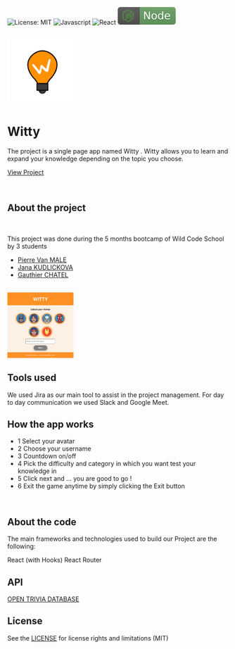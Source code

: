 ![License: MIT](https://img.shields.io/badge/License-MIT-yellow.svg)
![Javascript](https://aleen42.github.io/badges/src/javascript.svg) ![React](https://aleen42.github.io/badges/src/react.svg) 
![NodeJs](https://github.com/aleen42/badges/raw/master/src/node.svg)


<br />
 
   <img src="public/apple-touch-icon.png"  alt="Logo"  width="auto"  height="150"/>

<br />

<h1>Witty</h1>

 
 <p>The project is a single page app named Witty .
 Witty allows you to learn and expand your knowledge depending on the topic you choose.</p>

<a href="https://witty-quiz.netlify.app//">View Project</a>

<br />


<h2>About the project</h2>

<br />

<p>This project was done during the 5 months bootcamp of Wild Code School by 3 students</p>

  - <a href="https://github.com/vmalep">Pierre Van MALE</a>
  - <a href="https://github.com/JanaKudlickova">Jana KUDLICKOVA</a>
  - <a href="https://github.com/gc2211">Gauthier CHATEL</a>

<br />


<img display="center" src="./public/App.png"  alt="Screenshot"  width="auto"  height="150">

<br />


<h2>Tools used </h2>
We used Jira as our main tool to assist in the project management. For day to day communication we used Slack and Google Meet.

<br />

<h2>How the app works</h2>
 
 - 1 Select your avatar
 - 2 Choose your username
 - 3 Countdown on/off
 - 4 Pick the difficulty and category in which you want test your knowledge in
 - 5 Click next and ... you are good to go !
 - 6 Exit the game anytime by simply clicking the Exit button 
 
<br />

<h2>About the code</h2>
The main frameworks and technologies used to build our Project are the following:

React (with Hooks)
React Router

<h2>API</h2>
<a href="https://opentdb.com/api_config.php">OPEN TRIVIA DATABASE</a>

<br />

<h2>License</h2>
See the <a href="https://github.com/vmalep/witty/blob/master/LICENSE.md">LICENSE</a> for license rights and limitations (MIT)